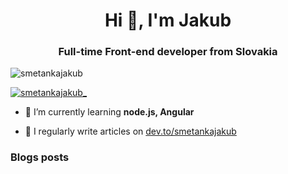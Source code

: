 <h1 align="center">Hi 👋, I'm Jakub</h1>
<h3 align="center">Full-time Front-end developer from Slovakia</h3>

<p align="left"> <img src="https://komarev.com/ghpvc/?username=smetankajakub&label=Profile%20views&color=0e75b6&style=flat" alt="smetankajakub" /> </p>
<p align="left"> <a href="https://twitter.com/smetankajakub_" target="blank"><img src="https://img.shields.io/twitter/follow/smetankajakub_?logo=twitter&style=for-the-badge" alt="smetankajakub_" /></a> </p>

- 🌱 I’m currently learning **node.js, Angular**

- 📝 I regularly write articles on [dev.to/smetankajakub](https://dev.to/smetankajakub)

### Blogs posts
<!-- BLOG-POST-LIST:START -->
<!-- BLOG-POST-LIST:END -->


